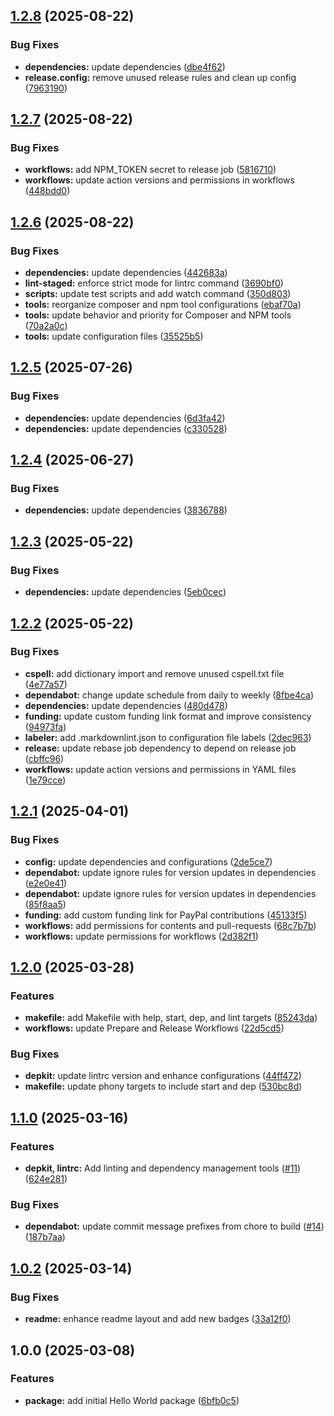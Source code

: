 ## [1.2.8](https://github.com/SP-Packages/hello-world/compare/v1.2.7...v1.2.8) (2025-08-22)

### Bug Fixes

* **dependencies:** update dependencies ([dbe4f62](https://github.com/SP-Packages/hello-world/commit/dbe4f624296a68374f9014d11854f73a128c18f3))
* **release.config:** remove unused release rules and clean up config ([7963190](https://github.com/SP-Packages/hello-world/commit/796319049d2f9323de6634f33349445ee99a92af))

## [1.2.7](https://github.com/SP-Packages/hello-world/compare/v1.2.6...v1.2.7) (2025-08-22)

### Bug Fixes

* **workflows:** add NPM_TOKEN secret to release job ([5816710](https://github.com/SP-Packages/hello-world/commit/5816710723fd18e3c9ff1f32c13767c0552768fc))
* **workflows:** update action versions and permissions in workflows ([448bdd0](https://github.com/SP-Packages/hello-world/commit/448bdd0b13f9de5bf4432e77b49cd8ac3f2a7ad2))

## [1.2.6](https://github.com/SP-Packages/hello-world/compare/v1.2.5...v1.2.6) (2025-08-22)

### Bug Fixes

* **dependencies:** update dependencies ([442683a](https://github.com/SP-Packages/hello-world/commit/442683a533c95d93812ce41ca3e19f885f57efd9))
* **lint-staged:** enforce strict mode for lintrc command ([3690bf0](https://github.com/SP-Packages/hello-world/commit/3690bf07167e510e62f431ce23be5689e5e10736))
* **scripts:** update test scripts and add watch command ([350d803](https://github.com/SP-Packages/hello-world/commit/350d8036b85ba7827239a71cabc3c354d9969eca))
* **tools:** reorganize composer and npm tool configurations ([ebaf70a](https://github.com/SP-Packages/hello-world/commit/ebaf70adef37d51739262339a39bcc010d7f9d15))
* **tools:** update behavior and priority for Composer and NPM tools ([70a2a0c](https://github.com/SP-Packages/hello-world/commit/70a2a0c181ccd123905fee28639aa00df6e297bc))
* **tools:** update configuration files ([35525b5](https://github.com/SP-Packages/hello-world/commit/35525b54e60db0887f4e8baeb78cc5bfb3356525))

## [1.2.5](https://github.com/SP-Packages/hello-world/compare/v1.2.4...v1.2.5) (2025-07-26)

### Bug Fixes

* **dependencies:** update dependencies ([6d3fa42](https://github.com/SP-Packages/hello-world/commit/6d3fa42aeb6c2b6cae67bec2cf6f39675a33fc31))
* **dependencies:** update dependencies ([c330528](https://github.com/SP-Packages/hello-world/commit/c3305283fd26d90293893ae6fd9c210c12a10145))

## [1.2.4](https://github.com/SP-Packages/hello-world/compare/v1.2.3...v1.2.4) (2025-06-27)

### Bug Fixes

* **dependencies:** update dependencies ([3836788](https://github.com/SP-Packages/hello-world/commit/38367885b85d53d4b3c702007d5249b6a4b1daa2))

## [1.2.3](https://github.com/SP-Packages/hello-world/compare/v1.2.2...v1.2.3) (2025-05-22)

### Bug Fixes

* **dependencies:** update dependencies ([5eb0cec](https://github.com/SP-Packages/hello-world/commit/5eb0cec6d1b08fda912e4cebb56890a63efbc43e))

## [1.2.2](https://github.com/SP-Packages/hello-world/compare/v1.2.1...v1.2.2) (2025-05-22)

### Bug Fixes

* **cspell:** add dictionary import and remove unused cspell.txt file ([4e77a57](https://github.com/SP-Packages/hello-world/commit/4e77a57aba11e8dc8a8b1397ccc4ed272b24f560))
* **dependabot:** change update schedule from daily to weekly ([8fbe4ca](https://github.com/SP-Packages/hello-world/commit/8fbe4ca2eab368de1992f8b5983510f77825e3bd))
* **dependencies:** update dependencies ([480d478](https://github.com/SP-Packages/hello-world/commit/480d47819e8874167090562acdd65895b916c5c2))
* **funding:** update custom funding link format and improve consistency ([94973fa](https://github.com/SP-Packages/hello-world/commit/94973fab9776277a9657fad1089824944075591e))
* **labeler:** add .markdownlint.json to configuration file labels ([2dec963](https://github.com/SP-Packages/hello-world/commit/2dec963b5ebccf25d982380f07e7978b80e71c2b))
* **release:** update rebase job dependency to depend on release job ([cbffc96](https://github.com/SP-Packages/hello-world/commit/cbffc967ba28db0cace17d8ae10304131f904173))
* **workflows:** update action versions and permissions in YAML files ([1e79cce](https://github.com/SP-Packages/hello-world/commit/1e79cce2620e8c8a14ae5387a40410efbe3a1b38))

## [1.2.1](https://github.com/SP-Packages/hello-world/compare/v1.2.0...v1.2.1) (2025-04-01)

### Bug Fixes

* **config:** update dependencies and configurations ([2de5ce7](https://github.com/SP-Packages/hello-world/commit/2de5ce71776a4c6a8721fa406b4a49aa61697344))
* **dependabot:** update ignore rules for version updates in dependencies ([e2e0e41](https://github.com/SP-Packages/hello-world/commit/e2e0e41e897c809ac7e0cff675b60a87faedfef8))
* **dependabot:** update ignore rules for version updates in dependencies ([85f8aa5](https://github.com/SP-Packages/hello-world/commit/85f8aa564729c23ff01789bc70e6758ebe7f8c14))
* **funding:** add custom funding link for PayPal contributions ([45133f5](https://github.com/SP-Packages/hello-world/commit/45133f5953b5cc2a2faabf7ee2c7800008d3b721))
* **workflows:** add permissions for contents and pull-requests ([68c7b7b](https://github.com/SP-Packages/hello-world/commit/68c7b7b997b69fa66a2c7e2566505e3788eca93d))
* **workflows:** update permissions for workflows ([2d382f1](https://github.com/SP-Packages/hello-world/commit/2d382f12f1a54f265e1e09d93fab8c768fb2e9d9))

## [1.2.0](https://github.com/SP-Packages/hello-world/compare/v1.1.0...v1.2.0) (2025-03-28)

### Features

* **makefile:** add Makefile with help, start, dep, and lint targets ([85243da](https://github.com/SP-Packages/hello-world/commit/85243dab56a8653d5c87b433ca210013decee4ee))
* **workflows:** update Prepare and Release Workflows ([22d5cd5](https://github.com/SP-Packages/hello-world/commit/22d5cd551fe05df96d3149f6c16d9adb3c919d28))

### Bug Fixes

* **depkit:** update lintrc version and enhance configurations ([44ff472](https://github.com/SP-Packages/hello-world/commit/44ff472ead36a078b3e6cb5dc0dbe003c8afd6b5))
* **makefile:** update phony targets to include start and dep ([530bc8d](https://github.com/SP-Packages/hello-world/commit/530bc8d91f8de12ddfce720854187c2a35ed3d14))

## [1.1.0](https://github.com/SP-Packages/hello-world/compare/v1.0.2...v1.1.0) (2025-03-16)

### Features

* **depkit, lintrc:** Add linting and dependency management tools ([#11](https://github.com/SP-Packages/hello-world/issues/11)) ([624e281](https://github.com/SP-Packages/hello-world/commit/624e281bcecc1a7ea3e874de25320da72eacb430))

### Bug Fixes

* **dependabot:** update commit message prefixes from chore to build ([#14](https://github.com/SP-Packages/hello-world/issues/14)) ([187b7aa](https://github.com/SP-Packages/hello-world/commit/187b7aa2b7ccf75500b10553f3fb46dc2f73556e))

## [1.0.2](https://github.com/SP-Packages/hello-world/compare/v1.0.1...v1.0.2) (2025-03-14)

### Bug Fixes

* **readme:** enhance readme layout and add new badges ([33a12f0](https://github.com/SP-Packages/hello-world/commit/33a12f0564d216c5995f815c05eaae5911e1ebc1))

## 1.0.0 (2025-03-08)

### Features

* **package:** add initial Hello World package ([6bfb0c5](https://github.com/SP-Packages/hello-world/commit/6bfb0c54c113a339cb69bc191a9e935e65d46f81))
